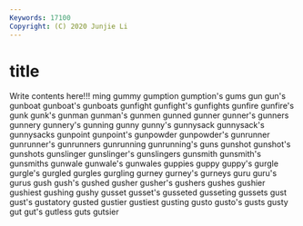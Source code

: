 ```yaml
---
Keywords: 17100
Copyright: (C) 2020 Junjie Li
---
```


# title

Write contents here!!!
ming 
gummy 
gumption 
gumption's 
gums 
gun 
gun's 
gunboat
gunboat's 
gunboats 
gunfight 
gunfight's 
gunfights 
gunfire 
gunfire's 
gunk 
gunk's 
gunman
gunman's 
gunmen 
gunned 
gunner 
gunner's 
gunners 
gunnery 
gunnery's 
gunning 
gunny
gunny's 
gunnysack 
gunnysack's 
gunnysacks 
gunpoint 
gunpoint's 
gunpowder 
gunpowder's 
gunrunner 
gunrunner's
gunrunners 
gunrunning 
gunrunning's 
guns 
gunshot 
gunshot's 
gunshots 
gunslinger 
gunslinger's 
gunslingers
gunsmith 
gunsmith's 
gunsmiths 
gunwale 
gunwale's 
gunwales 
guppies 
guppy 
guppy's 
gurgle
gurgle's 
gurgled 
gurgles 
gurgling 
gurney 
gurney's 
gurneys 
guru 
guru's 
gurus
gush 
gush's 
gushed 
gusher 
gusher's 
gushers 
gushes 
gushier 
gushiest 
gushing
gushy 
gusset 
gusset's 
gusseted 
gusseting 
gussets 
gust 
gust's 
gustatory 
gusted
gustier 
gustiest 
gusting 
gusto 
gusto's 
gusts 
gusty 
gut 
gut's 
gutless
guts 
gutsier 
